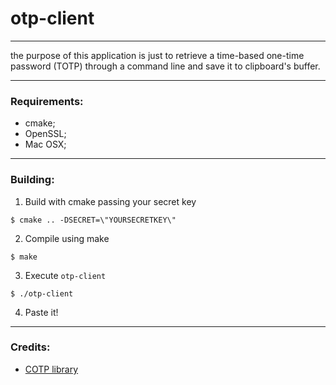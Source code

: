 # otp-client
---

the purpose of this application is just to retrieve a time-based one-time password (TOTP) through a command line and save it to clipboard's buffer.

---
### Requirements:
- cmake;
- OpenSSL;
- Mac OSX;
---
### Building:
1. Build with cmake passing your secret key
```
$ cmake .. -DSECRET=\"YOURSECRETKEY\"
```
2. Compile using make
```
$ make
```
3. Execute `otp-client`
```
$ ./otp-client
```
4. Paste it!
---
### Credits:
- [COTP library](https://github.com/OTPLibraries/COTP)
